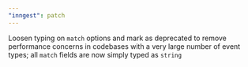 ```yaml
---
"inngest": patch
---
```


Loosen typing on `match` options and mark as deprecated to remove performance concerns in codebases with a very large number of event types; all `match` fields are now simply typed as `string`
